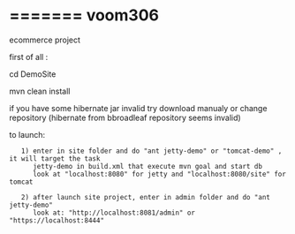 
=======
voom306
=======

ecommerce project

  first of all :
  
  cd DemoSite
  
  mvn clean install 
  
  if you have some hibernate jar invalid try download manualy or change repository
  (hibernate from bbroadleaf repository seems invalid)
  
to launch:

       1) enter in site folder and do "ant jetty-demo" or "tomcat-demo" , it will target the task 
          jetty-demo in build.xml that execute mvn goal and start db
          look at "localhost:8080" for jetty and "localhost:8080/site" for tomcat
      
       2) after launch site project, enter in admin folder and do "ant jetty-demo"
          look at: "http://localhost:8081/admin" or "https://localhost:8444"

